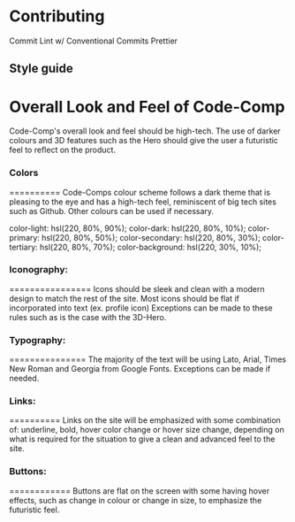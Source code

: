 # Contributing

Commit Lint w/ Conventional Commits
Prettier

## Style guide

Overall Look and Feel of Code-Comp
==================================
Code-Comp's overall look and feel should be high-tech. The use of darker colours and 3D features such as the Hero should give the user a futuristic feel to reflect on the product.

### Colors
==========
Code-Comps colour scheme follows a dark theme that is pleasing to the eye and has a high-tech feel, reminiscent of big tech sites such as Github.
Other colours can be used if necessary.

color-light: hsl(220, 80%, 90%);
color-dark: hsl(220, 80%, 10%);
color-primary: hsl(220, 80%, 50%);
color-secondary: hsl(220, 80%, 30%);
color-tertiary: hsl(220, 80%, 70%);
color-background: hsl(220, 30%, 10%);

### Iconography:
================
Icons should be sleek and clean with a modern design to match the rest of the site. Most icons should be flat if incorporated into text (ex. profile icon) Exceptions can be made to these rules such as is the case with the 3D-Hero.

### Typography:
===============
The majority of the text will be using Lato, Arial, Times New Roman and Georgia from Google Fonts. Exceptions can be made if needed.

### Links:
==========
Links on the site will be emphasized with some combination of: underline, bold, hover color change or hover size change, depending on what is required for the situation to give a clean and advanced feel to the site.

### Buttons:
============
Buttons are flat on the screen with some having hover effects, such as change in colour or change in size, to emphasize the futuristic feel.
